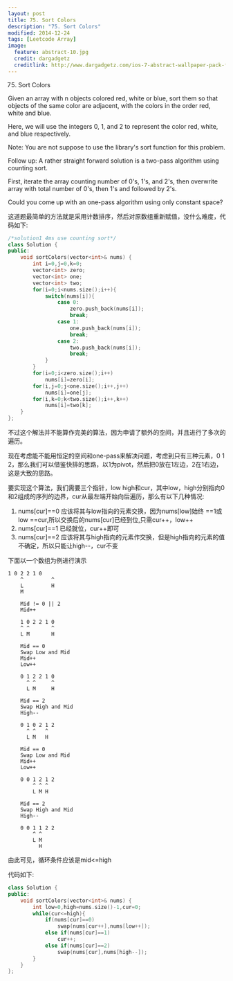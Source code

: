 ```yaml
---
layout: post
title: 75. Sort Colors
description: "75. Sort Colors"
modified: 2014-12-24
tags: [Leetcode Array]
image:
  feature: abstract-10.jpg
  credit: dargadgetz
  creditlink: http://www.dargadgetz.com/ios-7-abstract-wallpaper-pack-for-iphone-5-and-ipod-touch-retina/
---
```

75. Sort Colors


Given an array with n objects colored red, white or blue, sort them so that objects of the same color are adjacent, with the colors in the order red, white and blue.

Here, we will use the integers 0, 1, and 2 to represent the color red, white, and blue respectively.

Note:
You are not suppose to use the library's sort function for this problem.

Follow up:
A rather straight forward solution is a two-pass algorithm using counting sort.

First, iterate the array counting number of 0's, 1's, and 2's, then overwrite array with total number of 0's, then 1's and followed by 2's.

Could you come up with an one-pass algorithm using only constant space?

这道题最简单的方法就是采用计数排序，然后对原数组重新赋值，没什么难度，代码如下:


```c++
/*solution1 4ms use counting sort*/
class Solution {
public:
    void sortColors(vector<int>& nums) {
        int i=0,j=0,k=0;
        vector<int> zero;
        vector<int> one;
        vector<int> two;
        for(i=0;i<nums.size();i++){
            switch(nums[i]){
                case 0:
                    zero.push_back(nums[i]);
                    break;
                case 1:
                    one.push_back(nums[i]);
                    break;
                case 2:
                    two.push_back(nums[i]);
                    break;   
            }
        }
        for(i=0;i<zero.size();i++)
            nums[i]=zero[i];
        for(i,j=0;j<one.size();i++,j++)
            nums[i]=one[j];
        for(i,k=0;k<two.size();i++,k++)
            nums[i]=two[k];
    }
};
```

不过这个解法并不能算作完美的算法，因为申请了额外的空间，并且进行了多次的遍历。

现在考虑能不能用恒定的空间和one-pass来解决问题，考虑到只有三种元素，0 1 2，那么我们可以借鉴快排的思路，以1为pivot，然后把0放在1左边，2在1右边，这是大致的思路。

要实现这个算法，我们需要三个指针，low high和cur，其中low，high分别指向0和2组成的序列的边界，cur从最左端开始向后遍历，那么有以下几种情况:

1. nums[cur]==0  应该将其与low指向的元素交换，因为nums[low]始终 ==1或low ==cur,所以交换后的nums[cur]已经到位,只需cur++，low++
2. nums[cur]==1 已经就位，cur++即可
3. nums[cur]==2 应该将其与high指向的元素作交换，但是high指向的元素的值不确定，所以只能让high--，cur不变

下面以一个数组为例进行演示

```
1 0 2 2 1 0
    ^         ^
    L         H
    M

    Mid != 0 || 2
    Mid++

    1 0 2 2 1 0
    ^ ^       ^
    L M       H

    Mid == 0
    Swap Low and Mid
    Mid++
    Low++

    0 1 2 2 1 0
      ^ ^     ^
      L M     H

    Mid == 2
    Swap High and Mid
    High--

    0 1 0 2 1 2
      ^ ^   ^
      L M   H

    Mid == 0
    Swap Low and Mid
    Mid++
    Low++

    0 0 1 2 1 2
        ^ ^ ^
        L M H

    Mid == 2
    Swap High and Mid
    High--

    0 0 1 1 2 2
        ^ ^
        L M
          H

```
由此可见，循环条件应该是mid<=high

代码如下:

```c++
class Solution {
public:
    void sortColors(vector<int>& nums) {
        int low=0,high=nums.size()-1,cur=0;
        while(cur<=high){
            if(nums[cur]==0)
                swap(nums[cur++],nums[low++]);
            else if(nums[cur]==1)
                cur++;
            else if(nums[cur]==2)
                swap(nums[cur],nums[high--]);
        }
    }
};
```